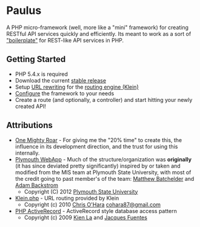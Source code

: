 # Paulus

A PHP micro-framework (well, more like a "mini" framework) for creating RESTful API services quickly and efficiently.
Its meant to work as a sort of ["boilerplate"](http://en.wikipedia.org/wiki/Boilerplate_code) for REST-like API services in PHP.

## Getting Started

- PHP 5.4.x is required
- Download the current [stable release](//github.com/Rican7/Paulus/archive/master.zip)
- Setup [URL rewriting](https://gist.github.com/4191715) for the [routing engine (Klein)](https://github.com/chriso/klein.php)
- [Configure](/Rican7/Paulus/blob/master/docs/configuration.md) the framework to your needs
- Create a route (and optionally, a controller) and start hitting your newly created API!

## Attributions

- [One Mighty Roar](https://github.com/onemightyroar) - For giving me the "20% time" to create this, the influence in its development direction, and the trust for using this internally.
- [Plymouth WebApp](https://github.com/plymouthstate/plymouth-webapp) - Much of the structure/organization was **originally** (it has since deviated pretty significantly) inspired by or taken and modified from the MIS team at Plymouth State University,
with most of the credit going to past member's of the team: [Matthew Batchelder](https://github.com/borkweb) and [Adam Backstrom](https://github.com/abackstrom)
	- Copyright (C) 2012 [Plymouth State University](https://github.com/plymouthstate)
- [Klein.php](https://github.com/chriso/klein.php) - URL routing provided by Klein
	- Copyright (c) 2010 [Chris O'Hara](https://github.com/chriso) cohara87@gmail.com
- [PHP ActiveRecord](https://github.com/kla/php-activerecord) - ActiveRecord style database access pattern
	- Copyright (c) 2009 [Kien La](https://github.com/kla) and [Jacques Fuentes](https://github.com/jpfuentes2)
